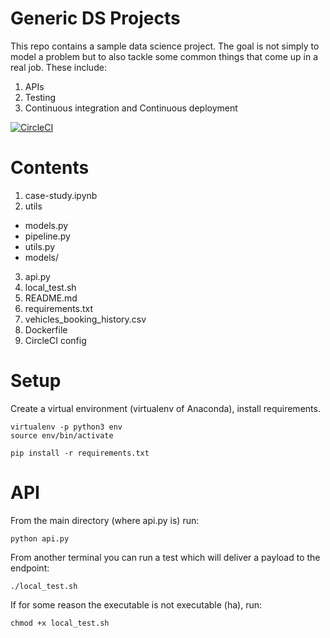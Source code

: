 
# Generic DS Projects

This repo contains a sample data science project. The goal is not simply to model a problem but to also tackle some common things that come up in a real job. These include:

1. APIs
2. Testing
3. Continuous integration and Continuous deployment

[![CircleCI](https://circleci.com/gh/dtsukiyama/Generic-DS-Projects.svg?style=svg)](https://circleci.com/gh/dtsukiyama/Generic-DS-Projects)

# Contents

1. case-study.ipynb
2. utils
  - models.py
  - pipeline.py
  - utils.py
  - models/
3. api.py
4. local_test.sh
5. README.md
6. requirements.txt
7. vehicles_booking_history.csv
8. Dockerfile
9. CircleCI config

# Setup

Create a virtual environment (virtualenv of Anaconda), install requirements.

```
virtualenv -p python3 env
source env/bin/activate

pip install -r requirements.txt
```

# API

From the main directory (where api.py is) run:

```
python api.py
```

From another terminal you can run a test which will deliver a payload to the endpoint:

```
./local_test.sh
```

If for some reason the executable is not executable (ha), run:

```
chmod +x local_test.sh
```

